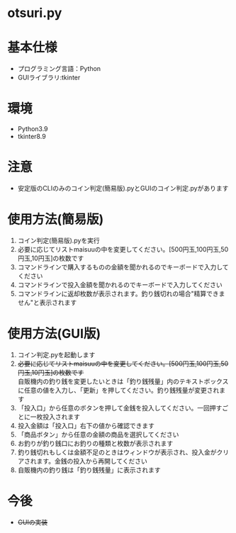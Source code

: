 # otsuri.py
# 基本仕様
- プログラミング言語：Python
- GUIライブラリ:tkinter
  
# 環境
- Python3.9
- tkinter8.9

# 注意
- 安定版のCLIのみのコイン判定(簡易版).pyとGUIのコイン判定.pyがあります
# 使用方法(簡易版)
1. コイン判定(簡易版).pyを実行
1. 必要に応じてリストmaisuuの中を変更してください。[500円玉,100円玉,50円玉,10円玉]の枚数です
1. コマンドラインで購入するものの金額を聞かれるのでキーボードで入力してください
1. コマンドラインで投入金額を聞かれるのでキーボードで入力してください
1. コマンドラインに返却枚数が表示されます。釣り銭切れの場合"精算できません"と表示されます

# 使用方法(GUI版)
1. コイン判定.pyを起動します
1. ~~必要に応じてリストmaisuuの中を変更してください。[500円玉,100円玉,50円玉,10円玉]の枚数です~~  
  自販機内の釣り銭を変更したいときは「釣り銭残量」内のテキストボックスに任意の値を入力し、「更新」を押してください。釣り銭残量が変更されます
1. 「投入口」から任意のボタンを押して金銭を投入してください。一回押すごとに一枚投入されます
1. 投入金額は「投入口」右下の値から確認できます
1. 「商品ボタン」から任意の金額の商品を選択してください
1. お釣りが釣り銭口にお釣りの種類と枚数が表示されます
1. 釣り銭切れもしくは金額不足のときはウィンドウが表示され、投入金がクリアされます。金銭の投入から再開してください
1. 自販機内の釣り銭は「釣り銭残量」に表示されます


# 今後
- ~~GUIの実装~~
